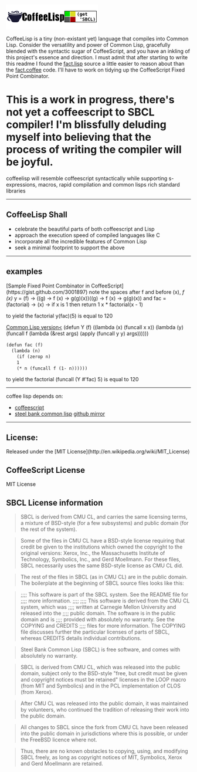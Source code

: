 ![coffee-lisp](https://github.com/victusfate/coffee-lisp/raw/master/CoffeeLisp-logo.png)


CoffeeLisp is a tiny (non-existant yet) language that compiles into Common Lisp. Consider the versatility and power of Common Lisp, gracefully blended with the syntactic sugar of CoffeeScript, and you have an inkling of this project's essence and direction. I must admit that after starting to write this readme I found the [fact.lisp](https://github.com/victusfate/coffee-lisp/raw/master/samples/fact.lisp) source a little easier to reason about than the [fact.coffee](https://github.com/victusfate/coffee-lisp/raw/master/samples/fact.coffee) code. I'll have to work on tidying up the CoffeeScript Fixed Point Combinator.

This is a work in progress, there's not yet a coffeescript to SBCL compiler! I'm blissfully deluding myself into believing that the process of writing the compiler will be joyful.
===

coffeelisp will resemble coffeescript syntactically while supporting s-expressions, macros, rapid compilation and common lisps rich standard libraries

-----------

<h2>CoffeeLisp Shall</h2> 

 - celebrate the beautiful parts of both coffeescript and Lisp
 - approach the execution speed of compiled languages like C
 - incorporate all the incredible features of Common Lisp 
 - seek a minimal footprint to support the above
 
-----------
<h2>examples</h2>
[Sample Fixed Point Combinator in CoffeeScript](https://gist.github.com/3001897)
note the spaces after f and before (x), <i>f (x)</i>
    y = (f) -> ((g) -> f (x) -> g(g)(x))((g) -> f (x) -> g(g)(x))
and
    fac = (factorial) ->
      (x) ->
        if x is 1 then return 1
        x * factorial(x - 1)

to yield the factorial
    y(fac)(5) is equal to 120

[Common Lisp version<](http://rosettacode.org/wiki/Y_combinator#Common_Lisp)
    (defun Y (f) 
      ((lambda (x) (funcall x x)) 
       (lambda (y) 
         (funcall f (lambda (&rest args) 
              (apply (funcall y y) args))))))
     
    (defun fac (f) 
      (lambda (n) 
        (if (zerop n) 
        1 
        (* n (funcall f (1- n))))))

to yield the factorial 
    (funcall (Y #'fac) 5) is equal to 120


-----------

coffee lisp depends on:
 - [coffeescript](https://github.com/jashkenas/coffee-script/)
 - [steel bank common lisp](http://www.sbcl.org/) [github mirror](https://github.com/sbcl/sbcl)
 


-----------

<h2>License:</h2> 
Released under the [MIT License](http://en.wikipedia.org/wiki/MIT_License)


<h2>CoffeeScript License</h2>
MIT License


<h2>SBCL License information</h2>

> SBCL is derived from CMU CL, and carries the same licensing terms, a mixture of BSD-style (for a few subsystems) and public domain (for the rest of the system).

> Some of the files in CMU CL have a BSD-style license requiring that credit be given to the institutions which owned the copyright to the original versions: Xerox, Inc., the Massachusetts Institute of Technology, Symbolics, Inc., and Gerd Moellmann. For these files, SBCL necessarily uses the same BSD-style license as CMU CL did.

> The rest of the files in SBCL (as in CMU CL) are in the public domain. The boilerplate at the beginning of SBCL source files looks like this:

> ;;;; This software is part of the SBCL system. See the README file for
> ;;;; more information.
> ;;;;
> ;;;; This software is derived from the CMU CL system, which was
> ;;;; written at Carnegie Mellon University and released into the
> ;;;; public domain. The software is in the public domain and is
> ;;;; provided with absolutely no warranty. See the COPYING and CREDITS
> ;;;; files for more information.
> The COPYING file discusses further the particular licenses of parts of SBCL, whereas CREDITS details individual contributions.

> Steel Bank Common Lisp (SBCL) is free software, and comes with
absolutely no warranty.

> SBCL is derived from CMU CL, which was released into the public
domain, subject only to the BSD-style "free, but credit must be given
and copyright notices must be retained" licenses in the LOOP macro
(from MIT and Symbolics) and in the PCL implementation of CLOS (from
Xerox).

> After CMU CL was released into the public domain, it was maintained by
volunteers, who continued the tradition of releasing their work into
the public domain.

> All changes to SBCL since the fork from CMU CL have been released into
the public domain in jurisdictions where this is possible, or under
the FreeBSD licence where not.

> Thus, there are no known obstacles to copying, using, and modifying
SBCL freely, as long as copyright notices of MIT, Symbolics, Xerox and
Gerd Moellmann are retained.
